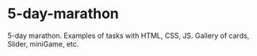 # 5-day-marathon
5-day marathon. Examples of tasks with HTML, CSS, JS. Gallery of cards, Slider, miniGame, etc.
